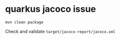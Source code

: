 # quarkus jacoco issue


```shell
mvn clean package
```

Check and validate `target/jacoco-report/jacoco.xml`

